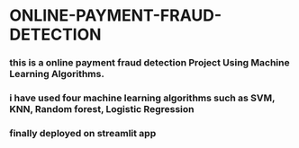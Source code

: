 # ONLINE-PAYMENT-FRAUD-DETECTION
### this is a online payment fraud detection Project Using Machine Learning Algorithms.
### i have used four machine learning algorithms such as SVM, KNN, Random forest, Logistic Regression
### finally deployed on streamlit app

